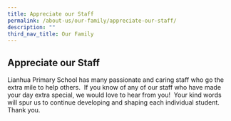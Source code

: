 ```yaml
---
title: Appreciate our Staff
permalink: /about-us/our-family/appreciate-our-staff/
description: ""
third_nav_title: Our Family
---
```

## Appreciate our Staff

Lianhua Primary School has many passionate and caring staff who go the extra mile to help others.  If you know of any of our staff who have made your day extra special, we would love to hear from you!  Your kind words will spur us to continue developing and shaping each individual student.  Thank you.